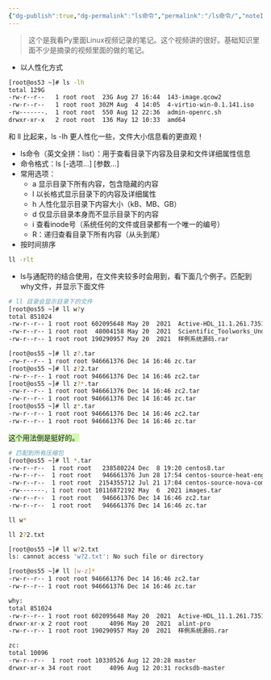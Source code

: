 ```yaml
---
{"dg-publish":true,"dg-permalink":"ls命令","permalink":"/ls命令/","noteIcon":"","created":"2021-01-09","updated":""}
---
```


> 这个是我看Py里面Linux视频记录的笔记。这个视频讲的很好。基础知识里面不少是摘录的视频里面的做的笔记。

- 以人性化方式
```bash
[root@os53 ~]# ls -lh
total 129G
-rw-r--r--   1 root root  23G Aug 27 16:44  143-image.qcow2
-rw-r--r--   1 root root 302M Aug  4 14:05  4-virtio-win-0.1.141.iso
-rw-------.  1 root root  550 Aug 12 22:36  admin-openrc.sh
drwxr-xr-x   2 root root  136 May 12 10:33  amd64
```

和 ll 比起来，ls -lh 更人性化一些，文件大小信息看的更直观！
- ls命令（英文全拼：list）：用于查看目录下内容及目录和文件详细属性信息
- 命令格式：ls [-选项...] [参数...]
- 常用选项：
    - a 显示目录下所有内容，包含隐藏的内容
    - l 以长格式显示目录下的内容及详细属性
    - h 人性化显示目录下内容大小（kB、MB、GB）
    - d 仅显示目录本身而不显示目录下的内容
    - i 查看inode号（系统任何的文件或目录都有一个唯一的编号）
    - R：递归查看目录下所有内容（从头到尾）
- 按时间排序

```bash
ll -rlt
```

- ls与通配符的结合使用，在文件夹较多时会用到，看下面几个例子。匹配到why文件，并显示下面文件
```bash
# ll 目录会显示目录下的文件
[root@os55 ~]# ll w?y
total 851024
-rw-r--r-- 1 root root 602095648 May 20  2021  Active-HDL_11.1.261.7351_x64_main_setup.exe
-rw-r--r-- 1 root root  48004158 May 20  2021  Scientific_Toolworks_Understand.zip
-rw-r--r-- 1 root root 190290957 May 20  2021  样例系统源码.rar
```

```bash
[root@os55 ~]# ll z?.tar
-rw-r--r-- 1 root root 946661376 Dec 14 16:46 zc.tar
[root@os55 ~]# ll z?2.tar
-rw-r--r-- 1 root root 946661376 Dec 14 16:46 zc2.tar
[root@os55 ~]# ll z?*.tar
-rw-r--r-- 1 root root 946661376 Dec 14 16:46 zc2.tar
-rw-r--r-- 1 root root 946661376 Dec 14 16:46 zc.tar
[root@os55 ~]# ll z*.tar
-rw-r--r-- 1 root root 946661376 Dec 14 16:46 zc2.tar
-rw-r--r-- 1 root root 946661376 Dec 14 16:46 zc.tar
```

<span style="background:#d3f8b6">这个用法倒是挺好的。</span>
```bash
# 匹配到所有压缩包
[root@os55 ~]# ll *.tar
-rw-r--r--  1 root root   238580224 Dec  8 19:20 centos8.tar
-rw-r--r--  1 root root   946661376 Jun 28 17:54 centos-source-heat-engine.modified.tar
-rw-r--r--  1 root root  2154355712 Jul 21 17:04 centos-source-nova-compute.1.0.0.tar
-rw-------. 1 root root 10116872192 May  6  2021 images.tar
-rw-r--r--  1 root root   946661376 Dec 14 16:46 zc2.tar
-rw-r--r--  1 root root   946661376 Dec 14 16:46 zc.tar
```

```bash
ll w*
```

```bash
ll 2?2.txt
```

```bash
[root@os55 ~]# ll w?2.txt
ls: cannot access 'w?2.txt': No such file or directory
```

```bash
[root@os55 ~]# ll [w-z]*
-rw-r--r-- 1 root root 946661376 Dec 14 16:46 zc2.tar
-rw-r--r-- 1 root root 946661376 Dec 14 16:46 zc.tar

why:
total 851024
-rw-r--r-- 1 root root 602095648 May 20  2021  Active-HDL_11.1.261.7351_x64_main_setup.exe
drwxr-xr-x 2 root root      4096 May 20  2021  alint-pro
-rw-r--r-- 1 root root 190290957 May 20  2021  样例系统源码.rar

zc:
total 10096
-rw-r--r--  1 root root 10330526 Aug 12 20:28 master
drwxr-xr-x 34 root root     4096 Aug 12 20:31 rocksdb-master
```